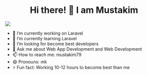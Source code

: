 <h1 align="center">Hi there! 👋 I am Mustakim</h1>

![](https://activity-graph.herokuapp.com/graph?username=mustakim79&theme=react-dark&hide_border=true&area=true)


<!--
**mustakim79/mustakim79** is a ✨ _special_ ✨ repository because its `README.md` (this file) appears on your GitHub profile.

Here are some ideas to get you started:

- 🔭 I’m currently working on ...
- 🌱 I’m currently learning ...
- 👯 I’m looking to collaborate on ...
- 🤔 I’m looking for help with ...
- 💬 Ask me about ...
- 📫 How to reach me: ...
- 😄 Pronouns: ...
- ⚡ Fun fact: ...
-->

- 🔭 I’m currently working on Laravel 
- 🌱 I’m currently learning Laravel 
- 🤔 I’m looking for become best developers
- 💬 Ask me about Web App Development and Web Development
- 📫 How to reach me: mustakim79
- 😄 Pronouns: mk
- ⚡ Fun fact: Working 10-12 hours to become best than me
